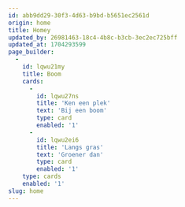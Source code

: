 ```yaml
---
id: abb9dd29-30f3-4d63-b9bd-b5651ec2561d
origin: home
title: Homey
updated_by: 26981463-18c4-4b8c-b3cb-3ec2ec725bff
updated_at: 1704293599
page_builder:
  -
    id: lqwu21my
    title: Boom
    cards:
      -
        id: lqwu27ns
        title: 'Ken een plek'
        text: 'Bij een boom'
        type: card
        enabled: '1'
      -
        id: lqwu2ei6
        title: 'Langs gras'
        text: 'Groener dan'
        type: card
        enabled: '1'
    type: cards
    enabled: '1'
slug: home
---
```

